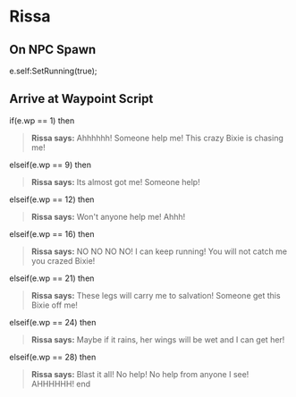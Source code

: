 # Rissa


## On NPC Spawn

e.self:SetRunning(true);


## Arrive at Waypoint Script

if(e.wp == 1) then


>**Rissa says:** Ahhhhhh!  Someone help me!  This crazy Bixie is chasing me!

elseif(e.wp == 9) then


>**Rissa says:** Its almost got me!  Someone help!

elseif(e.wp == 12) then


>**Rissa says:** Won't anyone help me!  Ahhh!

elseif(e.wp == 16) then


>**Rissa says:** NO NO NO NO!  I can keep running!  You will not catch me you crazed Bixie!

elseif(e.wp == 21) then


>**Rissa says:** These legs will carry me to salvation!  Someone get this Bixie off me!

elseif(e.wp == 24) then


>**Rissa says:** Maybe if it rains, her wings will be wet and I can get her!

elseif(e.wp == 28) then


>**Rissa says:** Blast it all!  No help!  No help from anyone I see!  AHHHHHH!
end